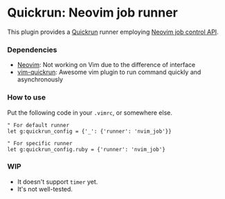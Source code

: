 Quickrun: Neovim job runner
===

This plugin provides a [Quickrun](https://github.com/thinca/vim-quickrun) runner employing [Neovim job control API](https://neovim.io/doc/user/job_control.html).


### Dependencies
- [Neovim](https://neovim.io): Not working on Vim due to the difference of interface
- [vim-quickrun](https://github.com/thinca/vim-plugin): Awesome vim plugin to run command quickly and asynchronously


### How to use

Put the following code in your `.vimrc`, or somewhere else.

```viml
" For default runner
let g:quickrun_config = {'_': {'runner': 'nvim_job'}}

" For specific runner
let g:quickrun_config.ruby = {'runner': 'nvim_job'}
```


### WIP
- It doesn't support `timer` yet.
- It's not well-tested.
